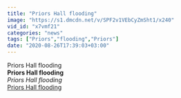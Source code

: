 ```yaml
---
title: "Priors Hall flooding"
image: "https://s1.dmcdn.net/v/SPF2v1VEbCyZmSht1/x240"
vid_id: "x7vmf21"
categories: "news"
tags: ["Priors","flooding","Priors"]
date: "2020-08-26T17:39:03+03:00"
---
```

Priors Hall flooding<br><b>Priors Hall flooding</b><br> <i>Priors Hall flooding</i><br> <u>Priors Hall flooding</u>
